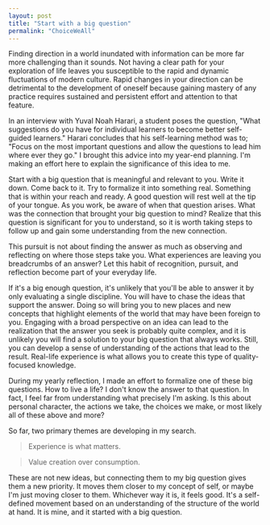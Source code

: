 ```yaml
---
layout: post
title: "Start with a big question"
permalink: "ChoiceWeAll"
---
```


Finding direction in a world inundated with information can be more far more challenging than it sounds. Not having a clear path for your exploration of life leaves you susceptible to the rapid and dynamic fluctuations of modern culture. Rapid changes in your direction can be detrimental to the development of oneself because gaining mastery of any practice requires sustained and persistent effort and attention to that feature.

In an interview with Yuval Noah Harari, a student poses the question, "What suggestions do you have for individual learners to become better self-guided learners." Harari concludes that his self-learning method was to; "Focus on the most important questions and allow the questions to lead him where ever they go." I brought this advice into my year-end planning. I'm making an effort here to explain the significance of this idea to me.

Start with a big question that is meaningful and relevant to you. Write it down. Come back to it. Try to formalize it into something real. Something that is within your reach and ready. A good question will rest well at the tip of your tongue. As you work, be aware of when that question arises. What was the connection that brought your big question to mind? Realize that this question is significant for you to understand, so it is worth taking steps to follow up and gain some understanding from the new connection.

This pursuit is not about finding the answer as much as observing and reflecting on where those steps take you. What experiences are leaving you breadcrumbs of an answer? Let this habit of recognition, pursuit, and reflection become part of your everyday life.

If it's a big enough question, it's unlikely that you'll be able to answer it by only evaluating a single discipline. You will have to chase the ideas that support the answer. Doing so will bring you to new places and new concepts that highlight elements of the world that may have been foreign to you. Engaging with a broad perspective on an idea can lead to the realization that the answer you seek is probably quite complex, and it is unlikely you will find a solution to your big question that always works. Still, you can develop a sense of understanding of the actions that lead to the result. Real-life experience is what allows you to create this type of quality-focused knowledge.

During my yearly reflection, I made an effort to formalize one of these big questions. How to live a life? I don't know the answer to that question. In fact, I feel far from understanding what precisely I'm asking. Is this about personal character, the actions we take, the choices we make, or most likely all of these above and more?

So far, two primary themes are developing in my search.

> Experience is what matters.

> Value creation over consumption.

These are not new ideas, but connecting them to my big question gives them a new priority. It moves them closer to my concept of self, or maybe I'm just moving closer to them. Whichever way it is, it feels good. It's a self-defined movement based on an understanding of the structure of the world at hand. It is mine, and it started with a big question. 
